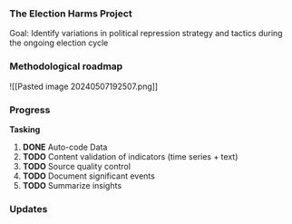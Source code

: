 ### The Election Harms Project
Goal: Identify variations in political repression strategy and tactics during the ongoing election cycle 
### Methodological roadmap 
![[Pasted image 20240507192507.png]]
### Progress 
**Tasking**
1. **DONE** Auto-code Data 
2. **TODO** Content validation of indicators (time series + text) 
3. **TODO** Source quality control 
4. **TODO** Document significant events
5. **TODO** Summarize insights  
### Updates 
